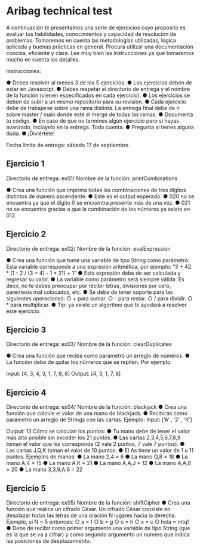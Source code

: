 # Aribag technical test

A continuación te presentamos una serie de ejercicios cuyo propósito es evaluar tus
habilidades, conocimientos y capacidad de resolución de problemas. Tomaremos en cuenta
las metodologías utilizadas, lógica aplicada y buenas prácticas en general. Procura utilizar
una documentación concisa, eficiente y clara. Lee muy bien las instrucciones ya que
tomaremos mucho en cuenta los detalles.

Instrucciones:

● Debes resolver al menos 3 de los 5 ejercicios.
● Los ejercicios deben de estar en Javascript.
● Debes respetar el directorio de entrega y el nombre de la función (vienen
especificados en cada ejercicio).
● Los ejercicios se deben de subir a un mismo repositorio para su revisión.
● Cada ejercicio debe de trabajarse sobre una rama distinta. La entrega final debe de
ir sobre master / main donde esté el merge de todas las ramas.
● Documenta tu código.
● En caso de que no termines algún ejercicio pero si hayas avanzado, inclúyelo en la
entrega. Todo cuenta.
● Pregunta si tienes alguna duda.
● ¡Diviértete!

Fecha límite de entrega: sábado 17 de septiembre.


## Ejercicio 1

Directorio de entrega: ex01/
Nombre de la función: printCombinations

● Crea una función que imprima todas las combinaciones de tres dígitos distintos de
manera ascendente.
● Este es el output esperado:
● 020 no se encuentra ya que el dígito 0 se encuentra presente más de una vez.
● 021 no se encuentra gracias a que la combinación de los números ya existe en 012.

## Ejercicio 2

Directorio de entrega: ex02/
Nombre de la función: evalExpression

● Crea una función que tome una variable de tipo String como parámetro. Esta
variable corresponde a una expresión aritmética, por ejemplo:
“3 + 42 * (1 - 2 / (3 + 4) - 1 * 21) + 1”
● Esta expresión debe de ser calculada y regresar su valor.
● La variable como parámetro será siempre válida. Es decir, no te debes preocupar
por recibir letras, divisiones por cero, paréntesis mal colocados, etc.
● Se debe de tener soporte para las siguientes operaciones:
○ + para sumar.
○ - para restar.
○ / para dividir.
○ * para multiplicar.
● Tip: ya existe un algoritmo que te ayudará a resolver este ejercicio.

## Ejercicio 3
Directorio de entrega: ex03/
Nombre de la función: clearDuplicates

● Crea una función que reciba como parámetro un arreglo de números.
● La función debe de quitar los números que se repiten. Por ejemplo:

Input: [4, 3, 4, 3, 1, 7, 8, 8]
Output: [4, 3, 1, 7, 8]

## Ejercicio 4
Directorio de entrega: ex04/
Nombre de la función: blackjack
● Crea una función que calcule el valor de una mano de blackjack.
● Recibirás como parámetro un arreglo de Strings con las cartas. Ejemplo:
Input: [‘A’
,
‘2’
,
‘K’]

Output: 13
Cómo se calculan los puntos:
● Tu mano debe de tener el valor más alto posible sin exceder los 21 puntos.
● Las cartas 2,3,4,5,6,7,8,9 toman el valor que les corresponde (2 vale 2 puntos, 7
vale 7 puntos).
● Las cartas J,Q,K toman el valor de 10 puntos.
● El As tiene un valor de 1 u 11 puntos.
Ejemplos de manos:
● La mano 2,4 = 6
● La mano Q,8 = 18
● La mano A,4 = 15
● La mano A,K = 21
● La mano A,A,J = 12
● La mano A,A,8 = 20
● La mano 3,3,9,A,6 = 22

## Ejercicio 5

Directorio de entrega: ex05/
Nombre de la función: shiftCipher
● Crea una función que realice un cifrado César. Un cifrado César consiste en
desplazar todas las letras de una oración N lugares hacia la derecha.
Ejemplo, si N = 5 entonces:
○ a = f
○ b = g
○ c = h
○ x = c
○ hola = mtqf
● Debe de recibir como primer argumento una variable de tipo String (que es la que se
va a cifrar) y como segundo argumento un número que indica las posiciones de
desplazamiento.